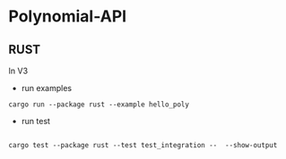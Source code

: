 # Polynomial-API

## RUST

In V3

* run examples

```
cargo run --package rust --example hello_poly 

```
* run test

```

cargo test --package rust --test test_integration --  --show-output
```